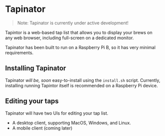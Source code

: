 # Tapinator

> Note: Tapinator is currently under active development!

Tapintor is a web-based tap list that allows you to display your brews on
any web browser, including full-screen on a dedicated monitor.

Tapinator has been built to run on a Raspberry Pi B, so it has very minimal
requirements.

## Installing Tapinator

Tapinator _will be, soon_ easy-to-install using the `install.sh`
script. Currently, installing running Tapintor itself is recommended on a
Raspberry Pi device.

## Editing your taps

Tapinator will have two UIs for editing your tap list.

* A desktop client, supporting MacOS, Windows, and Linux.  
* A mobile client (coming later)
